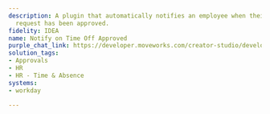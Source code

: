 ```yaml
---
description: A plugin that automatically notifies an employee when their time off
  request has been approved.
fidelity: IDEA
name: Notify on Time Off Approved
purple_chat_link: https://developer.moveworks.com/creator-studio/developer-tools/purple-chat-builder/?workspace=%7B%22title%22%3A%22My+Workspace%22%2C%22botSettings%22%3A%7B%7D%2C%22mocks%22%3A%5B%7B%22id%22%3A6991%2C%22title%22%3A%22Mock+1%22%2C%22transcript%22%3A%7B%22settings%22%3A%7B%22colorStyle%22%3A%22LIGHT%22%2C%22startTime%22%3A%2211%3A43+AM%22%2C%22defaultPerson%22%3A%22GWEN%22%2C%22editable%22%3Atrue%7D%2C%22messages%22%3A%5B%7B%22from%22%3A%22BOT%22%2C%22text%22%3A%22Good+news%21+Gwen%2C+your+manager%2C+has+approved+your+time+off+request+for+July+20th+to+July+24th.+Enjoy+your+break%21+%F0%9F%98%8A%22%7D%5D%7D%7D%5D%7D
solution_tags:
- Approvals
- HR
- HR - Time & Absence
systems:
- workday

---
```

